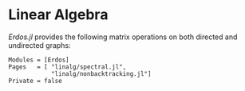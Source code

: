 # Linear Algebra

*Erdos.jl* provides the following matrix operations on both directed and
undirected graphs:

```@autodocs
Modules = [Erdos]
Pages   = [ "linalg/spectral.jl",
            "linalg/nonbacktracking.jl"]
Private = false
```
